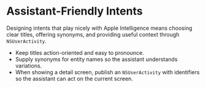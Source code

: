 # Assistant-Friendly Intents

Designing intents that play nicely with Apple Intelligence means choosing clear titles, offering synonyms, and providing useful context through `NSUserActivity`.

* Keep titles action-oriented and easy to pronounce.
* Supply synonyms for entity names so the assistant understands variations.
* When showing a detail screen, publish an `NSUserActivity` with identifiers so the assistant can act on the current screen.

